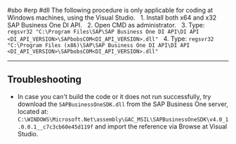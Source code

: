 #sbo #erp #dll
The following procedure is only applicable for coding at Windows machines, using the Visual Studio.
  1. Install both x64 and x32 SAP Business One DI API.
  2. Open CMD as administrator.
  3. Type: ```regsvr32 "C:\Program Files\SAP\SAP Business One DI API\DI API <DI_API_VERSION>\SAPbobsCOM<DI_API_VERSION>.dll"```
  4. Type: ```regsvr32 "C:\Program Files (x86)\SAP\SAP Business One DI API\DI API <DI_API_VERSION>\SAPbobsCOM<DI_API_VERSION>.dll"```

- - -

## Troubleshooting
* In case you can't build the code or it does not run successfully, try download the ```SAPBusinessOneSDK.dll``` from the SAP Business One server, located at: ```C:\WINDOWS\Microsoft.Net\assembly\GAC_MSIL\SAPBusinessOneSDK\v4.0_1.0.0.1__c7c3cb60e45d119f``` and import the reference via Browse at Visual Studio.
